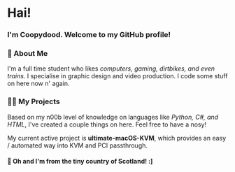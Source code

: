 # Hai!
### I'm Coopydood. Welcome to my GitHub profile!

### :wave: About Me
I'm a full time student who likes *computers, gaming, dirtbikes, and even trains*. I specialise in graphic design and video production. I code some stuff on here now n' again.

### :man_technologist: My Projects
Based on my n00b level of knowledge on languages like *Python, C#, and HTML*, I've created a couple things on here. Feel free to have a nosy!

My current active project is **ultimate-macOS-KVM**, which provides an easy / automated way into KVM and PCI passthrough.

#### :scotland:  Oh and I'm from the tiny country of Scotland! :]